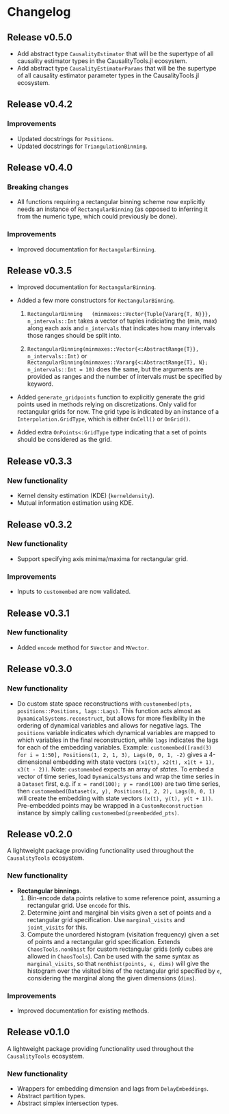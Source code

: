 # Changelog

## Release v0.5.0

- Add abstract type `CausalityEstimator` that will be the supertype of all causality estimator types in the CausalityTools.jl ecosystem.
- Add abstract type `CausalityEstimatorParams` that will be the supertype of all causality estimator parameter types in the CausalityTools.jl ecosystem.


## Release v0.4.2

### Improvements

- Updated docstrings for `Positions`.
- Updated docstrings for `TriangulationBinning`.


## Release v0.4.0

### Breaking changes

- All functions requiring a rectangular binning scheme now explicitly needs an instance of `RectangularBinning` (as opposed to inferring it from the numeric type, which could previously be done).

### Improvements

- Improved documentation for `RectangularBinning`.

## Release v0.3.5

- Improved documentation for `RectangularBinning`.

- Added a few more constructors for `RectangularBinning`.

    1. `RectangularBinning   (minmaxes::Vector{Tuple{Vararg{T, N}}}, n_intervals::Int` takes a vector of tuples indiciating the (min, max) along each axis and `n_intervals` that indicates how many intervals those ranges should be split into. 

    2. `RectangularBinning(minmaxes::Vector{<:AbstractRange{T}}, n_intervals::Int)` or `RectangularBinning(minmaxes::Vararg{<:AbstractRange{T}, N}; n_intervals::Int = 10)` does the same, but the arguments are provided as ranges and the number of intervals must be specified by keyword.

- Added `generate_gridpoints` function to explicitly generate the grid points used in methods relying on discretizations. Only valid for rectangular grids for now. The grid type is indicated by an instance of a `Interpolation.GridType`, which is either `OnCell()` or `OnGrid()`.

- Added extra `OnPoints<:GridType` type indicating that a set of points should be considered as the grid.

## Release v0.3.3

### New functionality

- Kernel density estimation (KDE) (`kerneldensity`).
- Mutual information estimation using KDE.

## Release v0.3.2

### New functionality 

- Support specifying axis minima/maxima for rectangular grid.

### Improvements

- Inputs to `customembed` are now validated.


## Release v0.3.1

### New functionality 

- Added `encode` method for `SVector` and `MVector`. 

## Release v0.3.0

### New functionality

- Do custom state space reconstructions with `customembed(pts, positions::Positions, lags::Lags)`. This function acts almost as `DynamicalSystems.reconstruct`, but allows for more flexibility in the ordering of dynamical variables and allows for negative lags. The `positions` variable indicates which dynamical variables are mapped to which variables in the final reconstruction, while `lags` indicates the lags for each of the embedding variables. Example: `customembed([rand(3) for i = 1:50], Positions(1, 2, 1, 3), Lags(0, 0, 1, -2)` gives a 4-dimensional embedding with state vectors `(x1(t), x2(t), x1(t + 1), x3(t - 2))`. Note: `customembed` expects an array of *states*. To embed a vector of time series, load `DynamicalSystems` and wrap the time series in a `Dataset` first, e.g. if `x = rand(100); y = rand(100)` are two time series, then `customembed(Dataset(x, y), Positions(1, 2, 2), Lags(0, 0, 1)` will create the embedding with state vectors `(x(t), y(t), y(t + 1))`. Pre-embedded points may be wrapped in a `CustomReconstruction` instance by simply calling `customembed(preembedded_pts)`.

## Release v0.2.0

A lightweight package providing functionality used throughout the `CausalityTools` ecosystem. 

### New functionality
- **Rectangular binnings**. 
    1. Bin-encode data points relative to some reference point, assuming a rectangular grid. Use `encode` for this.
    2. Determine joint and marginal bin visits given a set of points and a rectangular grid specification. Use `marginal_visits` and `joint_visits` for this.
    3. Compute the unordered histogram (visitation frequency) given a set of points and a rectangular grid specification. Extends `ChaosTools.non0hist` for custom rectangular grids (only cubes are allowed in `ChaosTools`). Can be used with the same  syntax as `marginal_visits`, 
    so that `non0hist(points, ϵ, dims)` will give the histogram over the visited bins of the rectangular grid specified by `ϵ`, considering the marginal
    along the given dimensions (`dims`).  

### Improvements

- Improved documentation for existing methods.

## Release v0.1.0

A lightweight package providing functionality used throughout the `CausalityTools` ecosystem.

### New functionality

- Wrappers for embedding dimension and lags from `DelayEmbeddings`.
- Abstract partition types.
- Abstract simplex intersection types.